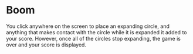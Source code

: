 # Boom
You click anywhere on the screen to place an expanding circle, and anything that makes contact with the circle while it is expanded it added to your score. However, once all of the circles stop expanding, the game is over and your score is displayed.
